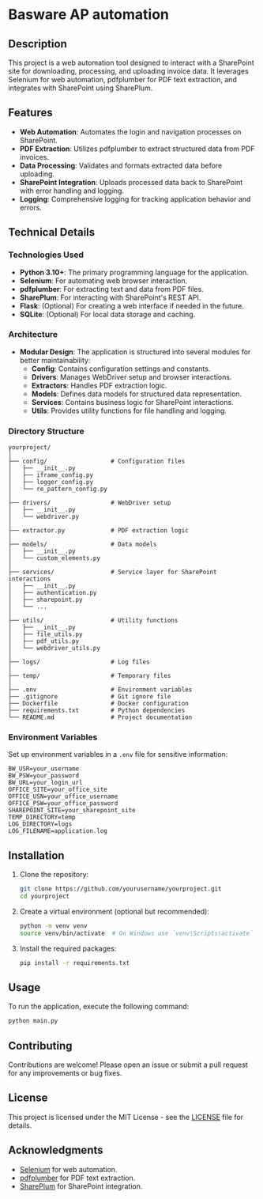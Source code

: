 # Basware AP automation

## Description

This project is a web automation tool designed to interact with a SharePoint site for downloading, processing, and uploading invoice data. It leverages Selenium for web automation, pdfplumber for PDF text extraction, and integrates with SharePoint using SharePlum.

## Features

- **Web Automation**: Automates the login and navigation processes on SharePoint.
- **PDF Extraction**: Utilizes pdfplumber to extract structured data from PDF invoices.
- **Data Processing**: Validates and formats extracted data before uploading.
- **SharePoint Integration**: Uploads processed data back to SharePoint with error handling and logging.
- **Logging**: Comprehensive logging for tracking application behavior and errors.

## Technical Details

### Technologies Used

- **Python 3.10+**: The primary programming language for the application.
- **Selenium**: For automating web browser interaction.
- **pdfplumber**: For extracting text and data from PDF files.
- **SharePlum**: For interacting with SharePoint's REST API.
- **Flask**: (Optional) For creating a web interface if needed in the future.
- **SQLite**: (Optional) For local data storage and caching.

### Architecture

- **Modular Design**: The application is structured into several modules for better maintainability:
  - **Config**: Contains configuration settings and constants.
  - **Drivers**: Manages WebDriver setup and browser interactions.
  - **Extractors**: Handles PDF extraction logic.
  - **Models**: Defines data models for structured data representation.
  - **Services**: Contains business logic for SharePoint interactions.
  - **Utils**: Provides utility functions for file handling and logging.

### Directory Structure

```
yourproject/
│
├── config/                  # Configuration files
│   ├── __init__.py
│   ├── iframe_config.py
│   ├── logger_config.py
│   └── re_pattern_config.py
│
├── drivers/                 # WebDriver setup
│   ├── __init__.py
│   └── webdriver.py
│
├── extractor.py             # PDF extraction logic
│
├── models/                  # Data models
│   ├── __init__.py
│   └── custom_elements.py
│
├── services/                # Service layer for SharePoint interactions
│   ├── __init__.py
│   ├── authentication.py
│   ├── sharepoint.py
│   └── ...
│
├── utils/                   # Utility functions
│   ├── __init__.py
│   ├── file_utils.py
│   ├── pdf_utils.py
│   └── webdriver_utils.py
│
├── logs/                    # Log files
│
├── temp/                    # Temporary files
│
├── .env                     # Environment variables
├── .gitignore               # Git ignore file
├── Dockerfile               # Docker configuration
├── requirements.txt         # Python dependencies
└── README.md                # Project documentation
```

### Environment Variables

Set up environment variables in a `.env` file for sensitive information:
```
BW_USR=your_username
BW_PSW=your_password
BW_URL=your_login_url
OFFICE_SITE=your_office_site
OFFICE_USN=your_office_username
OFFICE_PSW=your_office_password
SHAREPOINT_SITE=your_sharepoint_site
TEMP_DIRECTORY=temp
LOG_DIRECTORY=logs
LOG_FILENAME=application.log
```

## Installation

1. Clone the repository:
   ```bash
   git clone https://github.com/yourusername/yourproject.git
   cd yourproject
   ```

2. Create a virtual environment (optional but recommended):
   ```bash
   python -m venv venv
   source venv/bin/activate  # On Windows use `venv\Scripts\activate`
   ```

3. Install the required packages:
   ```bash
   pip install -r requirements.txt
   ```

## Usage

To run the application, execute the following command:
```bash
python main.py
```

## Contributing

Contributions are welcome! Please open an issue or submit a pull request for any improvements or bug fixes.

## License

This project is licensed under the MIT License - see the [LICENSE](LICENSE) file for details.

## Acknowledgments

- [Selenium](https://www.selenium.dev/) for web automation.
- [pdfplumber](https://github.com/jsvine/pdfplumber) for PDF text extraction.
- [SharePlum](https://github.com/jasonrbriggs/shareplum) for SharePoint integration.
